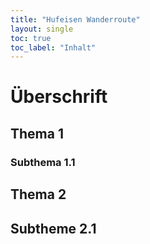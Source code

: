 ```yaml
---
title: "Hufeisen Wanderroute"
layout: single
toc: true
toc_label: "Inhalt"
---
```


# Überschrift

## Thema 1

### Subthema 1.1

## Thema 2

## Subtheme 2.1




